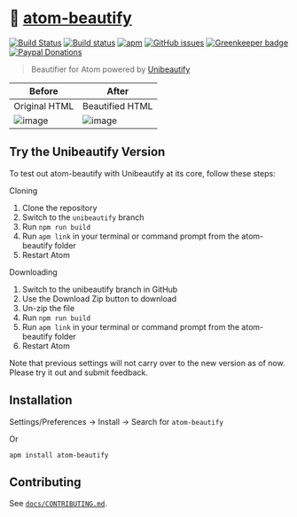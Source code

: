 # :lipstick: [atom-beautify](https://github.com/Glavin001/atom-beautify)

[![Build Status](https://travis-ci.org/Glavin001/atom-beautify.svg?branch=master)](https://travis-ci.org/Glavin001/atom-beautify) [![Build status](https://ci.appveyor.com/api/projects/status/himnq7tjxl2fdc8u/branch/master?svg=true)](https://ci.appveyor.com/project/Glavin001/atom-beautify/branch/master)
[![apm](https://img.shields.io/apm/dm/atom-beautify.svg)](https://atom.io/packages/atom-beautify)
[![GitHub issues](https://img.shields.io/github/issues/Glavin001/atom-beautify.svg?style=flat-square)](https://github.com/Glavin001/atom-beautify/issues)
[![Greenkeeper badge](https://badges.greenkeeper.io/Glavin001/atom-beautify.svg)](https://greenkeeper.io/)
[![Paypal Donations](https://www.paypalobjects.com/en_US/i/btn/btn_donate_SM.gif)](https://www.paypal.com/cgi-bin/webscr?cmd=_donations&business=X2RK5DKN6YXPJ&lc=CA&item_name=Atom%2dBeautify&item_number=atom%2dbeautify&currency_code=CAD&bn=PP%2dDonationsBF%3abtn_donate_LG%2egif%3aNonHosted)

> Beautifier for Atom powered by [Unibeautify](https://github.com/Unibeautify/unibeautify)

| Before | After |
| --- | ---- |
| Original HTML | Beautified HTML |
| ![image](https://cloud.githubusercontent.com/assets/1885333/16542727/db52adc6-408a-11e6-824e-04aed06bd2f7.png) | ![image](https://cloud.githubusercontent.com/assets/1885333/16542728/dcac3700-408a-11e6-8e35-9c8fc4432edc.png) |

## Try the Unibeautify Version

To test out atom-beautify with Unibeautify at its core, follow these steps:

Cloning

1. Clone the repository
2. Switch to the `unibeautify` branch
3. Run `npm run build`
4. Run `apm link` in your terminal or command prompt from the atom-beautify folder
5. Restart Atom

Downloading

1. Switch to the unibeautify branch in GitHub
2. Use the Download Zip button to download
3. Un-zip the file
4. Run `npm run build`
5. Run `apm link` in your terminal or command prompt from the atom-beautify folder
6. Restart Atom

Note that previous settings will not carry over to the new version as of now. Please try it out and submit feedback.

## Installation

Settings/Preferences &rarr; Install &rarr; Search for `atom-beautify`

Or

```
apm install atom-beautify
```

## Contributing

See [`docs/CONTRIBUTING.md`](docs/CONTRIBUTING.md).
